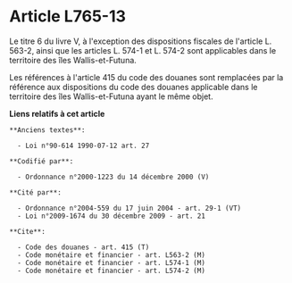 # Article L765-13

Le titre 6 du livre V, à l'exception des dispositions fiscales de l'article L. 563-2, ainsi que les articles L. 574-1 et L.
574-2 sont applicables dans le territoire des îles Wallis-et-Futuna.

Les références à l'article 415 du code des douanes sont remplacées par la référence aux dispositions du code des douanes
applicable dans le territoire des îles Wallis-et-Futuna ayant le même objet.

**Liens relatifs à cet article**

	**Anciens textes**:

	  - Loi n°90-614 1990-07-12 art. 27

	**Codifié par**:

	  - Ordonnance n°2000-1223 du 14 décembre 2000 (V)

	**Cité par**:

	  - Ordonnance n°2004-559 du 17 juin 2004 - art. 29-1 (VT)
	  - Loi n°2009-1674 du 30 décembre 2009 - art. 21

	**Cite**:

	  - Code des douanes - art. 415 (T)
	  - Code monétaire et financier - art. L563-2 (M)
	  - Code monétaire et financier - art. L574-1 (M)
	  - Code monétaire et financier - art. L574-2 (M)
